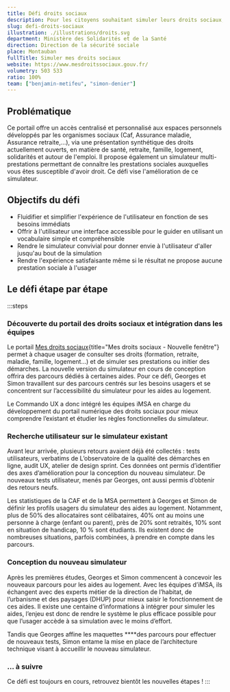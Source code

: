 ```yaml
---
title: Défi droits sociaux
description: Pour les citoyens souhaitant simuler leurs droits sociaux, faciliter leur parcours afin que non pas 50% mais tous les usagers parviennent à effectuer cette démarche
slug: defi-droits-sociaux
illustration: ./illustrations/droits.svg
department: Ministère des Solidarités et de la Santé
direction: Direction de la sécurité sociale
place: Montauban
fullTitle: Simuler mes droits sociaux
website: https://www.mesdroitssociaux.gouv.fr/
volumetry: 503 533
ratio: 100%
team: ["benjamin-metifeu", "simon-denier"]
---
```


## Problématique

Ce portail offre un accès centralisé et personnalisé aux espaces personnels développés par les organismes sociaux (Caf, Assurance maladie, Assurance retraite,...), via une présentation synthétique des droits actuellement ouverts, en matière de santé, retraite, famille, logement, solidarités et autour de l'emploi. Il propose également un simulateur multi-prestations permettant de connaître les prestations sociales auxquelles vous êtes susceptible d'avoir droit. Ce défi vise l'amélioration de ce simulateur.


## Objectifs du défi

- Fluidifier et simplifier l'expérience de l'utilisateur en fonction de ses besoins immédiats
- Offrir à l'utilisateur une interface accessible pour le guider en utilisant un vocabulaire simple et compréhensible
- Rendre le simulateur convivial pour donner envie à l'utilisateur d'aller jusqu'au bout de la simulation
- Rendre l'expérience satisfaisante même si le résultat ne propose aucune prestation sociale à l'usager


## Le défi étape par étape

:::steps
### Découverte du portail des droits sociaux et intégration dans les équipes

Le portail [Mes droits sociaux](http://www.mesdroitssociaux.gouv.fr/){title="Mes droits sociaux - Nouvelle fenêtre"} permet à chaque usager de consulter ses droits (formation, retraite, maladie, famille, logement…) et de simuler ses prestations ou initier des démarches. La nouvelle version du simulateur en cours de conception offrira des parcours dédiés à certaines aides. Pour ce défi, Georges et Simon travaillent sur des parcours centrés sur les besoins usagers et se concentrent sur l’accessibilité du simulateur pour les aides au logement.

Le Commando UX a donc intégré les équipes iMSA en charge du développement du portail numérique des droits sociaux pour mieux comprendre l’existant et étudier les règles fonctionnelles du simulateur.

### Recherche utilisateur sur le simulateur existant

Avant leur arrivée, plusieurs retours avaient déjà été collectés : tests utilisateurs, verbatims de L’observatoire de la qualité des démarches en ligne, audit UX, atelier de design sprint. Ces données ont permis d’identifier des axes d’amélioration pour la conception du nouveau simulateur. De nouveaux tests utilisateur, menés par Georges, ont aussi permis d’obtenir des retours neufs.

Les statistiques de la CAF et de la MSA permettent à Georges et Simon de définir les profils usagers du simulateur des aides au logement. Notamment, plus de 50% des allocataires sont célibataires, 40% ont au moins une personne à charge (enfant ou parent), près de 20% sont retraités, 10% sont en situation de handicap, 10 % sont étudiants. Ils existent donc de nombreuses situations, parfois combinées, à prendre en compte dans les parcours.

### Conception du nouveau simulateur

Après les premières études, Georges et Simon commencent à concevoir les nouveaux parcours pour les aides au logement. Avec les équipes d’iMSA, ils échangent avec des experts métier de la direction de l’habitat, de l’urbanisme et des paysages (DHUP) pour mieux saisir le fonctionnement de ces aides. Il existe une centaine d’informations à intégrer pour simuler les aides, l’enjeu est donc de rendre le système le plus efficace possible pour que l’usager accède à sa simulation avec le moins d’effort.

Tandis que Georges affine les maquettes ****des parcours pour effectuer de nouveaux tests, Simon entame la mise en place de l’architecture technique visant à accueillir le nouveau simulateur.

### ... à suivre

Ce défi est toujours en cours, retrouvez bientôt les nouvelles étapes !
:::
